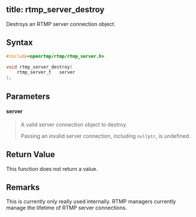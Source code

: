 title: rtmp_server_destroy
--------------------------

Destroys an RTMP server connection object.

## Syntax ##

```c
#include<openrtmp/rtmp/rtmp_server.h>

void rtmp_server_destroy( 
	rtmp_server_t   server 
);
```

## Parameters ##
#### server ####
> A valid server connection object to destroy.
>
> Passing an invalid server connection, including `nullptr`, is undefined.

## Return Value ##
This function does not return a value.

## Remarks ##
This is currently only really used internally. RTMP managers currently manage the lifetime of RTMP server connections.